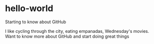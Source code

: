 # hello-world
Starting to know about GitHub

I like cycling through the city, eating empanadas, Wednesday's movies. Want to know more about GitHub and start doing great things
